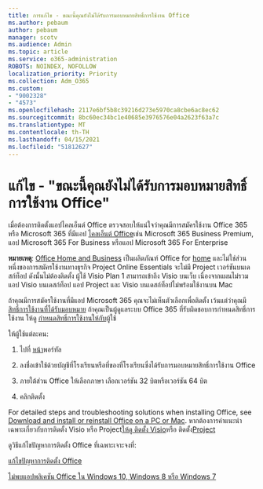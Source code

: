 ```yaml
---
title: การแก้ไข - ขณะนี้คุณยังไม่ได้รับการมอบหมายสิทธิ์การใช้งาน Office
ms.author: pebaum
author: pebaum
manager: scotv
ms.audience: Admin
ms.topic: article
ms.service: o365-administration
ROBOTS: NOINDEX, NOFOLLOW
localization_priority: Priority
ms.collection: Adm_O365
ms.custom:
- "9002328"
- "4573"
ms.openlocfilehash: 2117e6bf5b8c39216d273e5970ca8cbe6ac8ec62
ms.sourcegitcommit: 8bc60ec34bc1e40685e3976576e04a2623f63a7c
ms.translationtype: MT
ms.contentlocale: th-TH
ms.lasthandoff: 04/15/2021
ms.locfileid: "51812627"
---
```

# <a name="fix---you-currently-have-not-been-assigned-an-office-license"></a>แก้ไข - "ขณะนี้คุณยังไม่ได้รับการมอบหมายสิทธิ์การใช้งาน Office"

เมื่อต้องการติดตั้งแอปไคลเอ็นต์ Office ตรวจสอบให้แน่ใจว่าคุณมีการสมัครใช้งาน Office 365 หรือ Microsoft 365 ที่มีแอป [ไคลเอ็นต์ Office](https://support.office.com/article/office-for-home-and-office-for-business-plans-28cbc8cf-1332-4f04-9123-9b660abb629e)เช่น Microsoft 365 Business Premium, แอป Microsoft 365 For Business หรือแอป Microsoft 365 For Enterprise

**หมายเหตุ**: [Office Home and Business](https://support.microsoft.com/office/office-for-home-and-office-for-business-plans-28cbc8cf-1332-4f04-9123-9b660abb629e) เป็นผลิตภัณฑ์ Office for [home](https://support.office.com/article/28cbc8cf-1332-4f04-9123-9b660abb629e?wt.mc_id=Alchemy_ClientDIA) และไม่ใช่ส่วนหนึ่งของการสมัครใช้งานทางธุรกิจ Project Online Essentials จะไม่มี Project เวอร์ชันบนเดสก์ท็อป ดังนั้นไม่ต้องติดตั้ง ผู้ใช้ Visio Plan 1 สามารถเข้าถึง Visio บนเว็บ เนื่องจากแผนไม่รวมแอป Visio บนเดสก์ท็อป แอป Project และ Visio บนเดสก์ท็อปไม่พร้อมใช้งานบน Mac

ถ้าคุณมีการสมัครใช้งานที่มีแอป Microsoft 365 คุณจะไม่เห็นตัวเลือกเพื่อติดตั้ง เว้นแต่ว่าคุณมี[สิทธิ์การใช้งานที่ได้รับมอบหมาย](https://support.office.com/article/what-office-365-business-product-or-license-do-i-have-f8ab5e25-bf3f-4a47-b264-174b1ee925fd?wt.mc_id=scl_installoffice_home) ถ้าคุณเป็นผู้ดูแลระบบ Office 365 ที่รับผิดชอบการกําหนดสิทธิ์การใช้งาน ให้ดู [กําหนดสิทธิ์การใช้งานให้กับ](https://support.office.com/article/assign-licenses-to-users-in-office-365-for-business-997596b5-4173-4627-b915-36abac6786dc?wt.mc_id=scl_installoffice_home)ผู้ใช้

ให้ผู้ใช้แต่ละคน:

1. ไปที่ [หน้า](https://portal.office.com/OLS/MySoftware.aspx)พอร์ทัล

2. ลงชื่อเข้าใช้ด้วยบัญชีที่โรงเรียนหรือที่ของที่โรงเรียนซึ่งได้รับการมอบหมายสิทธิ์การใช้งาน Office

3. ภายใต้ส่วน Office ให้เลือกภาษา เลือกเวอร์ชัน 32 บิตหรือเวอร์ชัน 64 บิต

4. คลิกติดตั้ง

For detailed steps and troubleshooting solutions when installing Office, see [Download and install or reinstall Office on a PC or Mac](https://support.office.com/article/4414eaaf-0478-48be-9c42-23adc4716658?wt.mc_id=Alchemy_ClientDIA). หากต้องการคําแนะนําเฉพาะเกี่ยวกับการติดตั้ง Visio หรือ Project[ให้ดู ติดตั้ง Visio](https://support.office.com/article/f98f21e3-aa02-4827-9167-ddab5b025710)หรือ ติดตั้ง[Project](https://support.office.com/article/7059249b-d9fe-4d61-ab96-5c5bf435f281)

ดูวิธีแก้ไขปัญหาการติดตั้ง Office ที่เฉพาะเจาะจงที่:

[แก้ไขปัญหาการติดตั้ง Office](https://support.office.com/article/35ff2def-e0b2-4dac-9784-4cf212c1f6c2#BKMK_ErrorMessages)

[ไม่พบแอปพลิเคชัน Office ใน Windows 10, Windows 8 หรือ Windows 7](https://support.office.com/article/can-t-find-office-applications-in-windows-10-windows-8-or-windows-7-907ce545-6ae8-459b-8d9d-de6764a635d6)
